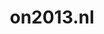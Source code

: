 ---
layout: post
title:  "on2013.nl"
internal_url:  "/dutchgov/on2013.nl.html"
categories: dutchgov
---